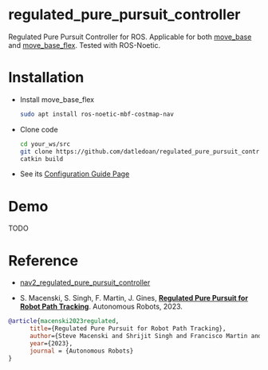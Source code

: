 # regulated_pure_pursuit_controller
Regulated Pure Pursuit Controller for ROS. Applicable for both [move_base](http://wiki.ros.org/move_base) and [move_base_flex](http://wiki.ros.org/move_base_flex). Tested with ROS-Noetic.

# Installation
* Install move_base_flex
    ```sh
    sudo apt install ros-noetic-mbf-costmap-nav
    ```
* Clone code
    ```sh
    cd your_ws/src
    git clone https://github.com/datledoan/regulated_pure_pursuit_controller_ros.git
    catkin build
    ```
* See its [Configuration Guide Page](https://docs.nav2.org/configuration/packages/configuring-regulated-pp.html)

# Demo
TODO

# Reference
- [nav2_regulated_pure_pursuit_controller](https://github.com/ros-navigation/navigation2/tree/main/nav2_regulated_pure_pursuit_controller)

- S. Macenski, S. Singh, F. Martin, J. Gines, [**Regulated Pure Pursuit for Robot Path Tracking**](https://arxiv.org/abs/2305.20026). Autonomous Robots, 2023.

```bibtex
@article{macenski2023regulated,
      title={Regulated Pure Pursuit for Robot Path Tracking}, 
      author={Steve Macenski and Shrijit Singh and Francisco Martin and Jonatan Gines},
      year={2023},
      journal = {Autonomous Robots}
}
```